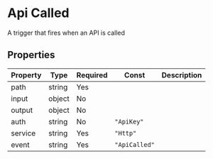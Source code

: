 # Api Called

A trigger that fires when an API is called

## Properties

| Property | Type   | Required | Const         | Description |
| -------- | ------ | -------- | ------------- | ----------- |
| path     | string | Yes      |               |             |
| input    | object | No       |               |             |
| output   | object | No       |               |             |
| auth     | string | No       | `"ApiKey"`    |             |
| service  | string | Yes      | `"Http"`      |             |
| event    | string | Yes      | `"ApiCalled"` |             |
